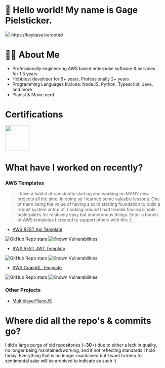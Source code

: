 # 👋 Hello world! My name is Gage Pielsticker.
<img src="https://profile-counter.glitch.me/gagepielsticker/count.svg" />
https://keybase.io/rooted

# 👩‍💻 About Me

- Professionally engineering AWS based enterprise software & services for 1.5 years
- Hobbiest developer for 6+ years, Professionally 2+ years
- Programming Languages Include: NodeJS, Python, Typescript, Java, and more
- Pianist & Movie nerd

# Certifications
<img src="https://images.credly.com/size/220x220/images/00634f82-b07f-4bbd-a6bb-53de397fc3a6/image.png" width="80px" />

# What have I worked on recently?

### AWS Templates
> I have a habbit of constantly starting and working on MANY new projects all the time. In doing so I learned some valuable lessons. One of them being the value of having a solid starting foundation to build a robust system ontop of. Looking around I had trouble finding simple boilerplates for relatively easy but monotonous things. Enter a bunch of AWS templates I created to support others with this :)

- [AWS REST Api Template](https://github.com/GagePielsticker/AWS-Api-Template)
  
![GitHub Repo stars](https://img.shields.io/github/stars/gagepielsticker/AWS-Api-Template)
![Known Vulnerabilities](https://snyk.io/test/github/gagepielsticker/AWS-Api-Template/badge.svg) 

- [AWS REST JWT Template](https://github.com/GagePielsticker/AWS-Auth-Template)
  
![GitHub Repo stars](https://img.shields.io/github/stars/gagepielsticker/AWS-Auth-Template)
![Known Vulnerabilities](https://snyk.io/test/github/gagepielsticker/AWS-Auth-Template/badge.svg) 

- [AWS GraphQL Template](https://github.com/GagePielsticker/AWS-GraphQL-Template)
  
![GitHub Repo stars](https://img.shields.io/github/stars/gagepielsticker/AWS-GraphQL-Template)
![Known Vulnerabilities](https://snyk.io/test/github/gagepielsticker/AWS-GraphQL-Template/badge.svg) 

### Other Projects
- [MultiplayerPianoJS](https://github.com/GagePielsticker/MultiplayerPianoJS)

# Where did all the repo's & commits go?
I did a large purge of old repositories (**~30+**) due to either a lack in quality, no longer being maintained/working, and it not reflecting standards I hold today. Everything that is no longer maintained but I want to keep for sentimental sake will be archived to indicate as such :)

